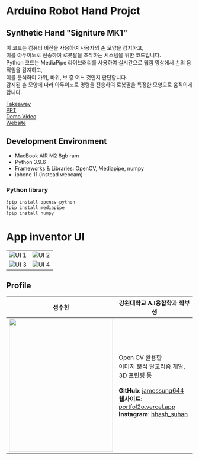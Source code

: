 # Arduino Robot Hand Projct

## Synthetic Hand "Signiture MK1"


이 코드는 컴퓨터 비전을 사용하여 사용자의 손 모양을 감지하고,  
이를 아두이노로 전송하여 로봇팔을 조작하는 시스템을 위한 코드입니다.  
Python 코드는 MediaPipe 라이브러리를 사용하여 실시간으로 웹캠 영상에서 손의 움직임을 감지하고,  
이를 분석하여 가위, 바위, 보 중 어느 것인지 판단합니다.  
감지된 손 모양에 따라 아두이노로 명령을 전송하여 로봇팔을 특정한 모양으로 움직이게 합니다.  

[Takeaway](https://github.com/jamessung644/Signiture-MK1/blob/main/UNIHAND%201Page본.pdf)  
[PPT](https://github.com/jamessung644/Signiture-MK1/blob/main/UNIHAND%20PPT%20자료%20김래원%2C%20백승엽%2C%20이현형%2C%20성수한.pdf)  
[Demo Video](https://youtu.be/KIa77oBFC2w)  
[Website](https://m.site.naver.com/1hFPm)

## Development Environment
* MacBook AIR M2 8gb ram
* Python 3.9.6
 * Frameworks & Libraries: OpenCV, Mediapipe, numpy
* iphone 11 (instead webcam)

### Python library
```bash
!pip install opencv-python
!pip install mediapipe
!pip install numpy
```

# App inventor UI
| | |
|---|---|
| ![UI 1](https://github.com/jamessung644/Signiture-MK1/blob/main/img/UI1.png) | ![UI 2](https://github.com/jamessung644/Signiture-MK1/blob/main/img/UI2.png) |
| ![UI 3](https://github.com/jamessung644/Signiture-MK1/blob/main/img/UI3.png) | ![UI 4](https://github.com/jamessung644/Signiture-MK1/blob/main/img/UI4.png) |




## Profile

성수한 | 강원대학교 A.I융합학과 학부생 
--- | ---
<img src="https://github.com/jamessung644/Signiture-MK1/assets/39661528/fd00379c-ddeb-459a-8376-bb3e4a03fc33" width="280" height="360"/> | Open CV 활용한<br>이미지 분석 알고리즘 개발,<br>3D 프린팅 등 <br><br> **GitHub**: [jamessung644](https://github.com/jamessung644) <br> **웹사이트**: [portfol2o.vercel.app](https://portfol2o.vercel.app) <br> **Instagram**: [hhash_suhan](https://www.instagram.com/hhash_suhan/)




